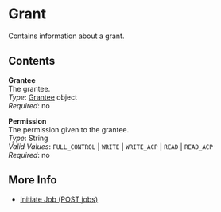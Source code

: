 # Grant<a name="api-Grant"></a>

Contains information about a grant\.

## Contents<a name="api-Grant-contents"></a>

**Grantee**  
The grantee\.  
*Type*: [Grantee](api-Grantee.md) object  
*Required*: no

**Permission**  
The permission given to the grantee\.  
*Type*: String  
*Valid Values*: `FULL_CONTROL` | `WRITE` | `WRITE_ACP` | `READ` | `READ_ACP`  
*Required*: no

## More Info<a name="more-info-api-Grant"></a>

+ [Initiate Job \(POST jobs\)](api-initiate-job-post.md)